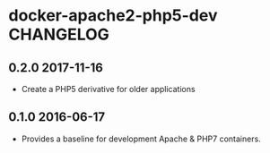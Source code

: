 # docker-apache2-php5-dev CHANGELOG

0.2.0 2017-11-16
----------------
- Create a PHP5 derivative for older applications

0.1.0 2016-06-17
----------------
- Provides a baseline for development Apache & PHP7 containers.
